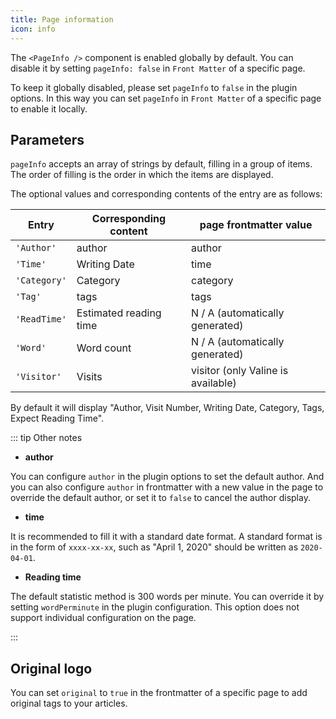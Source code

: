 ```yaml
---
title: Page information
icon: info
---
```


The `<PageInfo />` component is enabled globally by default. You can disable it by setting `pageInfo: false` in `Front Matter` of a specific page.

To keep it globally disabled, please set `pageInfo` to `false` in the plugin options. In this way you can set `pageInfo` in `Front Matter` of a specific page to enable it locally.

## Parameters

`pageInfo` accepts an array of strings by default, filling in a group of items. The order of filling is the order in which the items are displayed.

The optional values ​​and corresponding contents of the entry are as follows:

| Entry        | Corresponding content  | page frontmatter value             |
| ------------ | ---------------------- | ---------------------------------- |
| `'Author'`   | author                 | author                             |
| `'Time'`     | Writing Date           | time                               |
| `'Category'` | Category               | category                           |
| `'Tag'`      | tags                   | tags                               |
| `'ReadTime'` | Estimated reading time | N / A (automatically generated)    |
| `'Word'`     | Word count             | N / A (automatically generated)    |
| `'Visitor'`  | Visits                 | visitor (only Valine is available) |

By default it will display "Author, Visit Number, Writing Date, Category, Tags, Expect Reading Time".

::: tip Other notes

- **author**

You can configure `author` in the plugin options to set the default author. And you can also configure `author` in frontmatter with a new value in the page to override the default author, or set it to `false` to cancel the author display.

- **time**

It is recommended to fill it with a standard date format. A standard format is in the form of `xxxx-xx-xx`, such as "April 1, 2020" should be written as `2020-04-01`.

- **Reading time**

The default statistic method is 300 words per minute. You can override it by setting `wordPerminute` in the plugin configuration. This option does not support individual configuration on the page.

:::

## Original logo

You can set `original` to `true` in the frontmatter of a specific page to add original tags to your articles.
